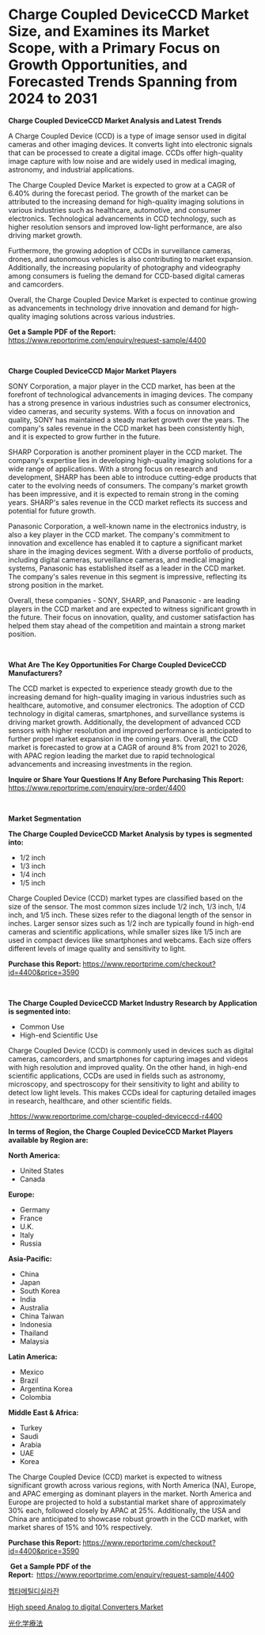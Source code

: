 <p><h1>Charge Coupled DeviceCCD Market Size, and Examines its Market Scope, with a Primary Focus on Growth Opportunities, and Forecasted Trends Spanning from 2024 to 2031</h1></p><p><strong>Charge Coupled DeviceCCD Market Analysis and Latest Trends</strong></p>
<p><p>A Charge Coupled Device (CCD) is a type of image sensor used in digital cameras and other imaging devices. It converts light into electronic signals that can be processed to create a digital image. CCDs offer high-quality image capture with low noise and are widely used in medical imaging, astronomy, and industrial applications.</p><p>The Charge Coupled Device Market is expected to grow at a CAGR of 6.40% during the forecast period. The growth of the market can be attributed to the increasing demand for high-quality imaging solutions in various industries such as healthcare, automotive, and consumer electronics. Technological advancements in CCD technology, such as higher resolution sensors and improved low-light performance, are also driving market growth.</p><p>Furthermore, the growing adoption of CCDs in surveillance cameras, drones, and autonomous vehicles is also contributing to market expansion. Additionally, the increasing popularity of photography and videography among consumers is fueling the demand for CCD-based digital cameras and camcorders.</p><p>Overall, the Charge Coupled Device Market is expected to continue growing as advancements in technology drive innovation and demand for high-quality imaging solutions across various industries.</p></p>
<p><strong>Get a Sample PDF of the Report:&nbsp;</strong> <a href="https://www.reportprime.com/enquiry/request-sample/4400">https://www.reportprime.com/enquiry/request-sample/4400</a></p>
<p>&nbsp;</p>
<p><strong>Charge Coupled DeviceCCD Major Market Players</strong></p>
<p><p>SONY Corporation, a major player in the CCD market, has been at the forefront of technological advancements in imaging devices. The company has a strong presence in various industries such as consumer electronics, video cameras, and security systems. With a focus on innovation and quality, SONY has maintained a steady market growth over the years. The company's sales revenue in the CCD market has been consistently high, and it is expected to grow further in the future.</p><p>SHARP Corporation is another prominent player in the CCD market. The company's expertise lies in developing high-quality imaging solutions for a wide range of applications. With a strong focus on research and development, SHARP has been able to introduce cutting-edge products that cater to the evolving needs of consumers. The company's market growth has been impressive, and it is expected to remain strong in the coming years. SHARP's sales revenue in the CCD market reflects its success and potential for future growth.</p><p>Panasonic Corporation, a well-known name in the electronics industry, is also a key player in the CCD market. The company's commitment to innovation and excellence has enabled it to capture a significant market share in the imaging devices segment. With a diverse portfolio of products, including digital cameras, surveillance cameras, and medical imaging systems, Panasonic has established itself as a leader in the CCD market. The company's sales revenue in this segment is impressive, reflecting its strong position in the market.</p><p>Overall, these companies - SONY, SHARP, and Panasonic - are leading players in the CCD market and are expected to witness significant growth in the future. Their focus on innovation, quality, and customer satisfaction has helped them stay ahead of the competition and maintain a strong market position.</p></p>
<p>&nbsp;</p>
<p><strong>What Are The Key Opportunities For Charge Coupled DeviceCCD Manufacturers?</strong></p>
<p><p>The CCD market is expected to experience steady growth due to the increasing demand for high-quality imaging in various industries such as healthcare, automotive, and consumer electronics. The adoption of CCD technology in digital cameras, smartphones, and surveillance systems is driving market growth. Additionally, the development of advanced CCD sensors with higher resolution and improved performance is anticipated to further propel market expansion in the coming years. Overall, the CCD market is forecasted to grow at a CAGR of around 8% from 2021 to 2026, with APAC region leading the market due to rapid technological advancements and increasing investments in the region.</p></p>
<p><strong>Inquire or Share Your Questions If Any Before Purchasing This Report:</strong> <a href="https://www.reportprime.com/enquiry/pre-order/4400">https://www.reportprime.com/enquiry/pre-order/4400</a></p>
<p>&nbsp;</p>
<p><strong>Market Segmentation</strong></p>
<p><strong>The Charge Coupled DeviceCCD Market Analysis by types is segmented into:</strong></p>
<p><ul><li>1/2 inch</li><li>1/3 inch</li><li>1/4 inch</li><li>1/5 inch</li></ul></p>
<p><p>Charge Coupled Device (CCD) market types are classified based on the size of the sensor. The most common sizes include 1/2 inch, 1/3 inch, 1/4 inch, and 1/5 inch. These sizes refer to the diagonal length of the sensor in inches. Larger sensor sizes such as 1/2 inch are typically found in high-end cameras and scientific applications, while smaller sizes like 1/5 inch are used in compact devices like smartphones and webcams. Each size offers different levels of image quality and sensitivity to light.</p></p>
<p><strong>Purchase this Report:&nbsp;</strong><a href="https://www.reportprime.com/checkout?id=4400&price=3590">https://www.reportprime.com/checkout?id=4400&price=3590</a></p>
<p>&nbsp;</p>
<p><strong>The Charge Coupled DeviceCCD Market Industry Research by Application is segmented into:</strong></p>
<p><ul><li>Common Use</li><li>High-end Scientific Use</li></ul></p>
<p><p>Charge Coupled Device (CCD) is commonly used in devices such as digital cameras, camcorders, and smartphones for capturing images and videos with high resolution and improved quality. On the other hand, in high-end scientific applications, CCDs are used in fields such as astronomy, microscopy, and spectroscopy for their sensitivity to light and ability to detect low light levels. This makes CCDs ideal for capturing detailed images in research, healthcare, and other scientific fields.</p></p>
<p><a href="https://www.reportprime.com/charge-coupled-deviceccd-r4400">&nbsp;https://www.reportprime.com/charge-coupled-deviceccd-r4400</a></p>
<p><strong>In terms of Region, the Charge Coupled DeviceCCD Market Players available by Region are:</strong></p>
<p>
    <p> <strong> North America: </strong>
        <ul>
            <li>United States</li>
            <li>Canada</li>
        </ul>
        </p> 
    <p> <strong> Europe: </strong>
        <ul>
            <li>Germany</li>
            <li>France</li>
            <li>U.K.</li>
            <li>Italy</li>
            <li>Russia</li>
        </ul>
        </p> 
    <p> <strong> Asia-Pacific: </strong>
        <ul>
            <li>China</li>
            <li>Japan</li>
            <li>South Korea</li>
            <li>India</li>
            <li>Australia</li>
            <li>China Taiwan</li>
            <li>Indonesia</li>
            <li>Thailand</li>
            <li>Malaysia</li>
        </ul>
        </p> 
    <p> <strong> Latin America: </strong>
        <ul>
            <li>Mexico</li>
            <li>Brazil</li>
            <li>Argentina Korea</li>
            <li>Colombia</li>
        </ul>
        </p> 
    <p> <strong> Middle East & Africa: </strong>
        <ul>
            <li>Turkey</li>
            <li>Saudi</li>
            <li>Arabia</li>
            <li>UAE</li>
            <li>Korea</li>
        </ul>
    </p>
    </p>
<p><p>The Charge Coupled Device (CCD) market is expected to witness significant growth across various regions, with North America (NA), Europe, and APAC emerging as dominant players in the market. North America and Europe are projected to hold a substantial market share of approximately 30% each, followed closely by APAC at 25%. Additionally, the USA and China are anticipated to showcase robust growth in the CCD market, with market shares of 15% and 10% respectively.</p></p>
<p><strong>Purchase this Report: </strong><a href="https://www.reportprime.com/checkout?id=4400&price=3590">https://www.reportprime.com/checkout?id=4400&price=3590</a></p>
<p>&nbsp;<strong>Get a Sample PDF of the Report:&nbsp;&nbsp;</strong><a href="https://www.reportprime.com/enquiry/request-sample/4400">https://www.reportprime.com/enquiry/request-sample/4400</a></p>
<p><strong></strong></p>
<p><p><a href="https://github.com/lzrvbyqzftro57/Market-Research-Report-List-2/blob/main/900402370041.md">헵타메틸디실라잔</a></p><p><a href="https://github.com/RoccoManning/Market-Research-Report-List-5/blob/main/high-speed-analog-to-digital-converters-market.md">High speed Analog to digital Converters Market</a></p><p><a href="https://github.com/oqxogxyvqe90775/Market-Research-Report-List-2/blob/main/289062573574.md">光化学療法</a></p></p>